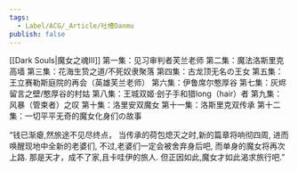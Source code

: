 ```yaml
---
tags:
  - Label/ACG/_Article/吐槽Danmu
publish: false
---
```


[[Dark Souls|魔女之魂Ⅲ]]
第一集：见习审判者芙兰老师
第二集：魔法洛斯里克高墙
第三集：花海生贽之道/不死奴隶聚落
第四集：古龙顶无名の王女
第五集：王立赛勒斯庭院的再会（英雄芙兰老师）
第六集：伊鲁席尔憨厚谷
第七集：灰烬留言之壁/憨厚谷的村姑
第八集：王城双姬·刽子手和猎long（hair）者
第九集：风暴（管束者）之叹
第十集：洛里安双魔女
第十一集：洛斯里克双传承
第十二集：一切平平无奇的魔女化身们の故事

“钱已渐瘪,然旅途不见尽终点，
当传承的荷包熄灭之时,新的篇章将响彻四周,
进而唤醒现地中全新的老婆们,
不过,老婆们一定会被舍弃身后吧,
而单身的魔女将再次上路.
那是天才，成不了家,且卡哇伊的旅人.
但正因如此,魔女才如此渴求旅行吧.”
